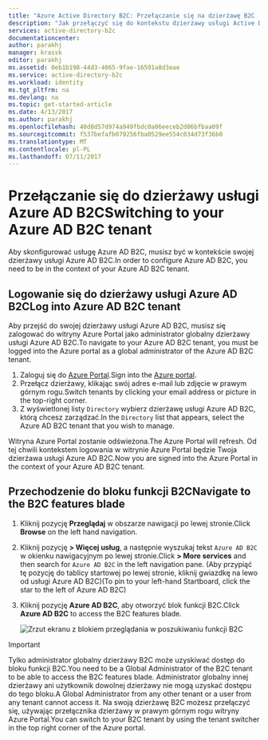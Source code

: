 ```yaml
---
title: "Azure Active Directory B2C: Przełączanie się na dzierżawę B2C | Microsoft Docs"
description: "Jak przełączyć się do kontekstu dzierżawy usługi Active Directory B2C"
services: active-directory-b2c
documentationcenter: 
author: parakhj
manager: krassk
editor: parakhj
ms.assetid: 0eb1b198-44d3-4065-9fae-16591a8d3eae
ms.service: active-directory-b2c
ms.workload: identity
ms.tgt_pltfrm: na
ms.devlang: na
ms.topic: get-started-article
ms.date: 4/13/2017
ms.author: parakhj
ms.openlocfilehash: 40d8d57d974a949fbdc0a06eeceb2d06bfbaa09f
ms.sourcegitcommit: f537befafb079256fba0529ee554c034d73f36b0
ms.translationtype: MT
ms.contentlocale: pl-PL
ms.lasthandoff: 07/11/2017
---
```

# <a name="switching-to-your-azure-ad-b2c-tenant"></a><span data-ttu-id="83bfb-103">Przełączanie się do dzierżawy usługi Azure AD B2C</span><span class="sxs-lookup"><span data-stu-id="83bfb-103">Switching to your Azure AD B2C tenant</span></span>

<span data-ttu-id="83bfb-104">Aby skonfigurować usługę Azure AD B2C, musisz być w kontekście swojej dzierżawy usługi Azure AD B2C.</span><span class="sxs-lookup"><span data-stu-id="83bfb-104">In order to configure Azure AD B2C, you need to be in the context of your Azure AD B2C tenant.</span></span>

## <a name="log-into-azure-ad-b2c-tenant"></a><span data-ttu-id="83bfb-105">Logowanie się do dzierżawy usługi Azure AD B2C</span><span class="sxs-lookup"><span data-stu-id="83bfb-105">Log into Azure AD B2C tenant</span></span>

<span data-ttu-id="83bfb-106">Aby przejść do swojej dzierżawy usługi Azure AD B2C, musisz się zalogować do witryny Azure Portal jako administrator globalny dzierżawy usługi Azure AD B2C.</span><span class="sxs-lookup"><span data-stu-id="83bfb-106">To navigate to your Azure AD B2C tenant, you must be logged into the Azure portal as a global administrator of the Azure AD B2C tenant.</span></span>

1. <span data-ttu-id="83bfb-107">Zaloguj się do [Azure Portal](http://portal.azure.com).</span><span class="sxs-lookup"><span data-stu-id="83bfb-107">Sign into the [Azure portal](http://portal.azure.com).</span></span>
1. <span data-ttu-id="83bfb-108">Przełącz dzierżawy, klikając swój adres e-mail lub zdjęcie w prawym górnym rogu.</span><span class="sxs-lookup"><span data-stu-id="83bfb-108">Switch tenants by clicking your email address or picture in the top-right corner.</span></span>
1. <span data-ttu-id="83bfb-109">Z wyświetlonej listy `Directory` wybierz dzierżawę usługi Azure AD B2C, którą chcesz zarządzać.</span><span class="sxs-lookup"><span data-stu-id="83bfb-109">In the `Directory` list that appears, select the Azure AD B2C tenant that you wish to manage.</span></span>

<span data-ttu-id="83bfb-110">Witryna Azure Portal zostanie odświeżona.</span><span class="sxs-lookup"><span data-stu-id="83bfb-110">The Azure Portal will refresh.</span></span>  <span data-ttu-id="83bfb-111">Od tej chwili kontekstem logowania w witrynie Azure Portal będzie Twoja dzierżawa usługi Azure AD B2C.</span><span class="sxs-lookup"><span data-stu-id="83bfb-111">Now you are signed into the Azure Portal in the context of your Azure AD B2C tenant.</span></span>

## <a name="navigate-to-the-b2c-features-blade"></a><span data-ttu-id="83bfb-112">Przechodzenie do bloku funkcji B2C</span><span class="sxs-lookup"><span data-stu-id="83bfb-112">Navigate to the B2C features blade</span></span>

1. <span data-ttu-id="83bfb-113">Kliknij pozycję **Przeglądaj** w obszarze nawigacji po lewej stronie.</span><span class="sxs-lookup"><span data-stu-id="83bfb-113">Click **Browse** on the left hand navigation.</span></span>
1. <span data-ttu-id="83bfb-114">Kliknij pozycję **> Więcej usług**, a następnie wyszukaj tekst `Azure AD B2C` w okienku nawigacyjnym po lewej stronie.</span><span class="sxs-lookup"><span data-stu-id="83bfb-114">Click **> More services** and then search for `Azure AD B2C` in the left navigation pane.</span></span>  <span data-ttu-id="83bfb-115">(Aby przypiąć tę pozycję do tablicy startowej po lewej stronie, kliknij gwiazdkę na lewo od usługi Azure AD B2C)</span><span class="sxs-lookup"><span data-stu-id="83bfb-115">(To pin to your left-hand Startboard, click the star to the left of Azure AD B2C)</span></span>
1. <span data-ttu-id="83bfb-116">Kliknij pozycję **Azure AD B2C**, aby otworzyć blok funkcji B2C.</span><span class="sxs-lookup"><span data-stu-id="83bfb-116">Click **Azure AD B2C** to access the B2C features blade.</span></span>
   
    ![Zrzut ekranu z blokiem przeglądania w poszukiwaniu funkcji B2C](./media/active-directory-b2c-get-started/b2c-browse.png)

> [!IMPORTANT]
> <span data-ttu-id="83bfb-118">Tylko administrator globalny dzierżawy B2C może uzyskiwać dostęp do bloku funkcji B2C.</span><span class="sxs-lookup"><span data-stu-id="83bfb-118">You need to be a Global Administrator of the B2C tenant to be able to access the B2C features blade.</span></span> <span data-ttu-id="83bfb-119">Administrator globalny innej dzierżawy ani użytkownik dowolnej dzierżawy nie mogą uzyskać dostępu do tego bloku.</span><span class="sxs-lookup"><span data-stu-id="83bfb-119">A Global Administrator from any other tenant or a user from any tenant cannot access it.</span></span>  <span data-ttu-id="83bfb-120">Na swoją dzierżawę B2C możesz przełączyć się, używając przełącznika dzierżawy w prawym górnym rogu witryny Azure Portal.</span><span class="sxs-lookup"><span data-stu-id="83bfb-120">You can switch to your B2C tenant by using the tenant switcher in the top right corner of the Azure portal.</span></span>

